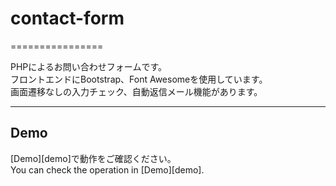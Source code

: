 # contact-form
================

PHPによるお問い合わせフォームです。  
フロントエンドにBootstrap、Font Awesomeを使用しています。  
画面遷移なしの入力チェック、自動返信メール機能があります。  

---

## Demo
[Demo][demo]で動作をご確認ください。  
You can check the operation in [Demo][demo].
